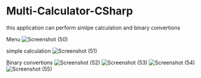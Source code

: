 # Multi-Calculator-CSharp

this application can perform
simlpe calculation and binary convertions 

Menu
![Screenshot (50)](https://github.com/Harikrishna656/Multi-Calculator-CSharp/assets/141383660/d24b96cd-9296-4f55-a285-ac75c7b6d0f6)

simple calculation
![Screenshot (51)](https://github.com/Harikrishna656/Multi-Calculator-CSharp/assets/141383660/1a30601c-aabc-4042-b3fc-211b732be770)

Binary convertions
![Screenshot (52)](https://github.com/Harikrishna656/Multi-Calculator-CSharp/assets/141383660/5ec00bea-c0a0-462f-b59a-f6b85bae8cd3)
![Screenshot (53)](https://github.com/Harikrishna656/Multi-Calculator-CSharp/assets/141383660/08180137-6a63-4a9d-b351-5fa0a10f4e7f)
![Screenshot (54)](https://github.com/Harikrishna656/Multi-Calculator-CSharp/assets/141383660/7e79fba1-aa68-40b8-90d4-ff2bdf95e1cb)
![Screenshot (55)](https://github.com/Harikrishna656/Multi-Calculator-CSharp/assets/141383660/5ca95ffb-d3b8-462e-94fd-94a901acdbb3)
